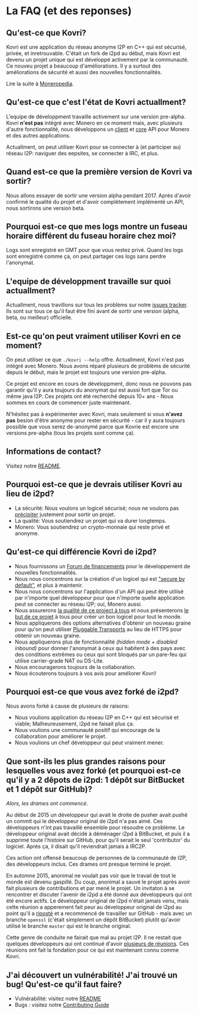 # La FAQ (et des reponses)

## Qu'est-ce que Kovri?
Kovri est une application du réseau anonyme I2P en C++ qui est sécurisé, privée, et inretrouvable. C'était un fork de i2pd au début, mais Kovri est devenu un projet unique qui est développé activement par la communauté. Ce nouveu projet a beaucoup d'améliorations. Il y a surtout des améliorations de sécurité et aussi des nouvelles fonctionnalités.

Lire la suite à [Moneropedia](https://getmonero.org/resources/moneropedia/kovri.html).

## Qu'est-ce que c'est l'état de Kovri actuallment?
L'equipe de développment travaille activement sur une version pre-alpha. Kovri **n'est pas** intégré avec Monero en ce moment mais, avec plusieurs d'autre fonctionnalité, nous développons un [client](https://github.com/monero-project/kovri/issues/351) et [core](https://github.com/monero-project/kovri/issues/350) API pour Monero et des autres applications.

Actuallment, on peut utiliser Kovri pour se connecter à (et participer au) réseau I2P: naviguer des eepsites, se connecter à IRC, et plus.

## Quand est-ce que la première version de Kovri va sortir?
Nous allons essayer de sortir une version alpha pendant 2017. Après d'avoir confirmé le qualité du projet et d'avoir complètement implémenté un API, nous sortirons une version beta.

## Pourquoi est-ce que mes logs montre un fuseau horaire différent du fuseau horaire chez moi?
Logs sont enregistré en GMT pour que vous restez privé. Quand les logs sont enregistré comme ça, on peut partager ces logs sans perdre l'anonymat.

## L'equipe de développment travaille sur quoi actuallment?
Actuallment, nous travillons sur tous les problèms sur notre [issues tracker](https://github.com/monero-project/kovri/issues/). Ils sont sur tous ce qu'il faut être fini avant de sortir une version (alpha, beta, ou meilleur) officielle.

## Est-ce qu'on peut vraiment utiliser Kovri en ce moment?
On peut utiliser ce que ```./kovri --help``` offre. Actuallment, Kovri n'est pas intégré avec Monero. Nous avons réparé plusieurs de problèms de sécurité depuis le début, mais le projet est toujours une version pre-alpha.

Ce projet est encore en cours de développment, donc nous ne pouvons pas garantir qu'il y aura toujours du anonymat qui est aussi fort que Tor ou même java I2P. Ces projets ont été recherché depuis 10+ ans - Nous sommes en cours de commencer juste maintenant.

N'hésitez pas à expérimenter avec Kovri, mais seulement si vous **n'avez pas** besion d'être anonyme pour rester en sécurité - car il y aura toujours possible que vous serez de-anonymé parce que Kovrie est encore une versions pre-alpha (tous les projets sont comme ça).

## Informations de contact?
Visitez notre [README](https://github.com/monero-project/kovri/blob/master/README.md).

## Pourquoi est-ce que je devrais utiliser Kovri au lieu de i2pd?

- La sécurité: Nous voulons un logicel sécurisé; nous ne voulons pas [précipiter](https://github.com/monero-project/kovri/issues/65) justement pour sortir un projet.
- La qualité: Vous soutiendrez un projet qui va durer longtemps.
- Monero: Vous soutiendrez un crypto-monnaie qui reste privé et anonyme.

## Qu'est-ce qui différencie Kovri de i2pd?

- Nous fournissons un [Forum de financements](https://forum.getmonero.org/8/funding-required) pour le développement de nouvelles fonctionnalités.
- Nous nous concentrons sur la création d'un logicel qui est ["secure by default"](http://www.openbsd.org/security.html), et plus à maintenir.
- Nous nous concentrons sur l'application d'un API qui peut être utilisé par n'importe quel développeur pour que n'importe quelle application peut se connecter au réseau I2P; oui, Monero aussi.
- Nous assurerons [la qualité de ce project à tous](https://github.com/monero-project/kovri/issues/58) et nous présenterons [le but de ce projet](https://github.com/monero-project/kovri/blob/master/doc/CONTRIBUTING.md) à tous pour créer un bon logicel pour tout le monde.
- Nous appliquerons des options alternatives d'obtenir un nouveau graine pour qu'on peut utiliser [Pluggable Transports](https://www.torproject.org/docs/pluggable-transports.html.en) au lieu de HTTPS pour obtenir un nouveau graine.
- Nous appliquerons plus de fonctionnalité *(hidden mode + disabled inbound)* pour donner l'anonymat à ceux qui habitent à des pays avec des conditions extrêmes ou ceux qui sont bloqués par un pare-feu qui utilise carrier-grade NAT ou DS-Lite.
- Nous encouragerons toujours de la collaboration.
- Nous écouterons toujours à vos avis pour améliorer Kovri!

## Pourquoi est-ce que vous avez forké de i2pd?

Nous avons forké à cause de plusieurs de raisons:

- Nous voulions application du réseau I2P en C++ qui est sécurisé et viable; Malheureusement, i2pd ne faisait plus ça.
- Nous voulions une communauté positif qui encourage de la collaboration pour améliorer le projet.
- Nous voulions un chef développeur qui peut vraiment mener.

## Que sont-ils les plus grandes raisons pour lesquelles vous avez forké (et pourquoi est-ce qu'il y a 2 dêpots de i2pd: 1 dépôt sur BitBucket et 1 dépôt sur GitHub)?

*Alors, les drames ont commencé*.

Au début de 2015  un développeur qui avait le droite de pusher avait pushé un commit qui le développeur original de i2pd n'a pas aimé. Ces développeurs n'int pas travaillé ensemble pour résoudre ce problème. Le développeur original avait décidé à déménager i2pd à BitBucket, et puis il a supprimé toute l'histoire sur GitHub, pour qu'il serait le seul 'contributor' du logiciel. Après ça, il disait qu'il reviendrait jamais à IRC2P.

Ces action ont offensé beaucoup de personnes de la communauté de I2P, des développeurs inclus. Ces drames ont presque terminé le projet.

En automne 2015, anonimal ne voulait pas voir que le travail de tout le monde est devenu gaspillé. Du coup, anonimal a sauvé le projet après avoir fait plusieurs de contributions et par mené le projet. Un invitaton à se rencontrer et discuter l'avenir de i2pd a été donné aux développeurs qui ont été encore actifs. Le développeur original de i2pd n'était jamais venu, mais cette réunion a apperement fait peur au développeur original de i2pd au point qu'il a [riposté](https://github.com/PurpleI2P/i2pd/issues/279) et a recommencé de travailler sur GitHub - mais avec un branche ```openssl``` (c'était simplement un dépôt BitBucket) plutôt qu'avoir utilisé le branche ```master``` qui est le branche original.

Cette genre de conduite ne fairait que mal au projet I2P. Il ne restait que quelques développeurs qui ont continué d'avoir [plusieurs de réunions](https://github.com/monero-project/kovri/issues/47). Ces réunions ont fait la fondation pour ce qui est maintenant connu comme Kovri.

## J'ai découvert un vulnérabilité! J'ai trouvé un bug! Qu'est-ce qu'il faut faire?
- Vulnérabilité: visitez notre [README](https://github.com/monero-project/kovri/blob/master/README.md)
- Bugs : visitez notre [Contributing Guide](https://github.com/monero-project/kovri/blob/master/doc/CONTRIBUTING.md)
